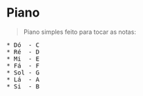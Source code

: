# Piano
> Piano simples feito para tocar as notas:
<pre>
* Dó  - C
* Ré  - D
* Mi  - E
* Fá  - F
* Sol - G
* Lá  - A
* Si  - B
</pre>
